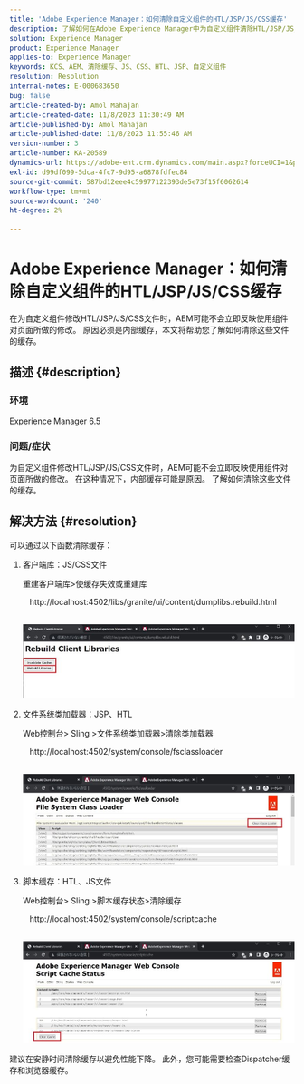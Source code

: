 ```yaml
---
title: 'Adobe Experience Manager：如何清除自定义组件的HTL/JSP/JS/CSS缓存'
description: 了解如何在Adobe Experience Manager中为自定义组件清除HTL/JSP/JS/CSS的缓存。
solution: Experience Manager
product: Experience Manager
applies-to: Experience Manager
keywords: KCS、AEM、清除缓存、JS、CSS、HTL、JSP、自定义组件
resolution: Resolution
internal-notes: E-000683650
bug: false
article-created-by: Amol Mahajan
article-created-date: 11/8/2023 11:30:49 AM
article-published-by: Amol Mahajan
article-published-date: 11/8/2023 11:55:46 AM
version-number: 3
article-number: KA-20589
dynamics-url: https://adobe-ent.crm.dynamics.com/main.aspx?forceUCI=1&pagetype=entityrecord&etn=knowledgearticle&id=71ba7040-2a7e-ee11-8179-6045bd006b3d
exl-id: d99df099-5dca-4fc7-9d95-a6878fdfec84
source-git-commit: 587bd12eee4c59977122393de5e73f15f6062614
workflow-type: tm+mt
source-wordcount: '240'
ht-degree: 2%

---
```


# Adobe Experience Manager：如何清除自定义组件的HTL/JSP/JS/CSS缓存


在为自定义组件修改HTL/JSP/JS/CSS文件时，AEM可能不会立即反映使用组件对页面所做的修改。 原因必须是内部缓存，本文将帮助您了解如何清除这些文件的缓存。

## 描述 {#description}


### <b>环境</b>

Experience Manager 6.5



### 问题/症状

为自定义组件修改HTL/JSP/JS/CSS文件时，AEM可能不会立即反映使用组件对页面所做的修改。 在这种情况下，内部缓存可能是原因。
了解如何清除这些文件的缓存。


## 解决方法 {#resolution}


可以通过以下函数清除缓存：



1. 客户端库：JS/CSS文件

   重建客户端库>使缓存失效或重建库

      http://localhost:4502/libs/granite/ui/content/dumplibs.rebuild.html 

        ![](assets/ed2f2e85-af35-ed11-9db1-0022480869de.png)
2. 文件系统类加载器：JSP、HTL

   Web控制台> Sling >文件系统类加载器>清除类加载器

      http://localhost:4502/system/console/fsclassloader

        ![](assets/2438888b-af35-ed11-9db1-0022480869de.png)
3. 脚本缓存：HTL、JS文件

   Web控制台> Sling >脚本缓存状态>清除缓存

      http://localhost:4502/system/console/scriptcache

        ![](assets/c97ddd91-af35-ed11-9db1-0022480869de.png)


建议在安静时间清除缓存以避免性能下降。
此外，您可能需要检查Dispatcher缓存和浏览器缓存。
